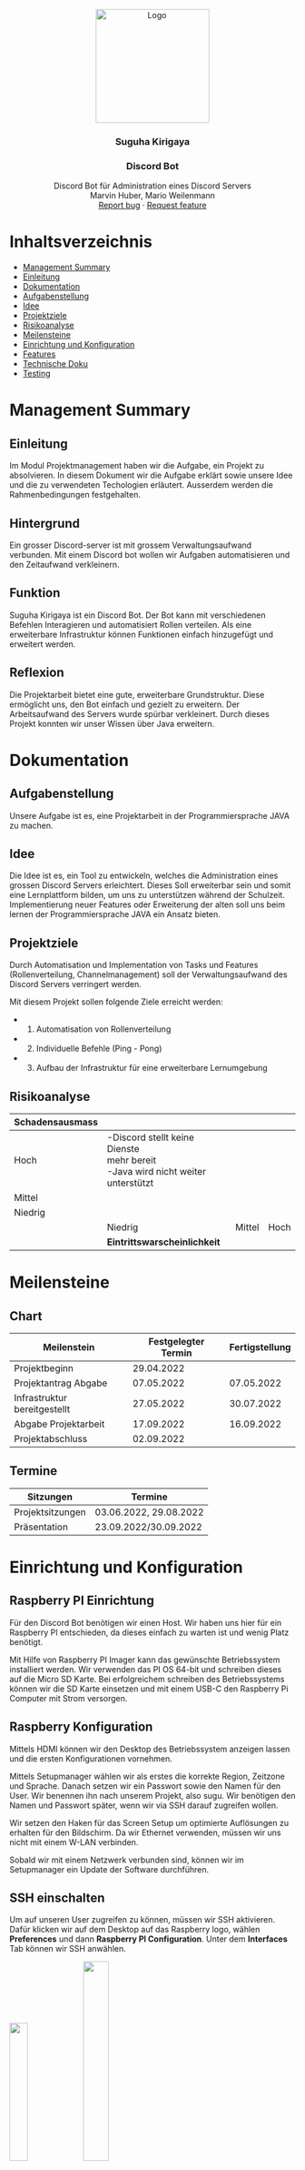 <p align="center">
  <a href="https://example.com/">
    <img src="Suguha.png" alt="Logo" width=200 height=200>
  </a>

<h3 align="center">Suguha Kirigaya</h3>
  <h3 align="center">Discord Bot</h3>

<p align="center">
    Discord Bot für Administration eines Discord Servers<br>
    Marvin Huber, Mario Weilenmann
    <br>
    <a href="https://reponame/issues/new?template=bug.md">Report bug</a>
    ·
    <a href="https://reponame/issues/new?template=feature.md&labels=feature">Request feature</a>
  </p>


# Inhaltsverzeichnis
- [Management Summary](#management-summary)
- [Einleitung](#einleitung)
- [Dokumentation](#dokumentation)
- [Aufgabenstellung](#aufgabenstellung)
- [Idee](#idee)
- [Projektziele](#projektziele)
- [Risikoanalyse](#risikoanalyse)
- [Meilensteine](#meilensteine)
- [Einrichtung und Konfiguration](#einrichtung-und-konfiguration)
- [Features](#features)
- [Technische Doku](#technische-doku)
- [Testing](#testing)

# Management Summary

## Einleitung

Im Modul Projektmanagement haben wir die Aufgabe, ein Projekt zu absolvieren.
In diesem Dokument wir die Aufgabe erklärt sowie unsere Idee und die zu verwendeten Techologien erläutert. 
Ausserdem werden die Rahmenbedingungen festgehalten.

## Hintergrund

Ein grosser Discord-server ist mit grossem Verwaltungsaufwand verbunden.
Mit einem Discord bot wollen wir Aufgaben automatisieren und den Zeitaufwand verkleinern.

## Funktion

Suguha Kirigaya ist ein Discord Bot. Der Bot kann mit verschiedenen Befehlen Interagieren und automatisiert Rollen verteilen. 
Als eine erweiterbare Infrastruktur können Funktionen einfach hinzugefügt und erweitert werden.

## Reflexion

Die Projektarbeit bietet eine gute, erweiterbare Grundstruktur. Diese ermöglicht uns, den Bot einfach und gezielt zu erweitern.
Der Arbeitsaufwand des Servers wurde spürbar verkleinert.
Durch dieses Projekt konnten wir unser Wissen über Java erweitern.

# Dokumentation
## Aufgabenstellung

Unsere Aufgabe ist es, eine Projektarbeit in der Programmiersprache JAVA zu machen.

## Idee

Die Idee ist es, ein Tool zu entwickeln, welches die Administration eines grossen Discord Servers erleichtert.
Dieses Soll erweiterbar sein und somit eine Lernplattform bilden, um uns zu unterstützen während der Schulzeit.
Implementierung neuer Features oder Erweiterung der alten soll uns beim lernen der Programmiersprache JAVA ein Ansatz bieten.

## Projektziele

Durch Automatisation und Implementation von Tasks und Features (Rollenverteilung, Channelmanagement) soll der Verwaltungsaufwand des Discord Servers verringert werden.

Mit diesem Projekt sollen folgende Ziele erreicht werden:

- 1. Automatisation von Rollenverteilung
- 2. Individuelle Befehle (Ping - Pong)
- 3. Aufbau der Infrastruktur für eine erweiterbare Lernumgebung

## Risikoanalyse


| Schadensausmass |                                                                                                 |        |      |
| :-------------- | :---------------------------------------------------------------------------------------------- | -----: | ---: |
| Hoch            | -Discord stellt keine Dienste<br />mehr bereit <br />-Java wird nicht weiter<br /> unterstützt  |        |      |
| Mittel          |                                                                                                 |        |      |
| Niedrig         |                                                                                                 |        |      |
|                 | Niedrig                                                                                         | Mittel | Hoch |
|                 | __Eintrittswarscheinlichkeit__                                                                  |        |      |

# Meilensteine

## Chart


| Meilenstein                  | Festgelegter Termin | Fertigstellung |
| ---------------------------- | ------------------- | -------------- |
| Projektbeginn                | 29.04.2022          |                |
| Projektantrag Abgabe         | 07.05.2022          | 07.05.2022     |
| Infrastruktur bereitgestellt | 27.05.2022          | 30.07.2022     |
| Abgabe Projektarbeit         | 17.09.2022          | 16.09.2022     |
| Projektabschluss             | 02.09.2022          |                |

## Termine


| Sitzungen        | Termine                |
| ---------------- | ---------------------- |
| Projektsitzungen | 03.06.2022, 29.08.2022 |
| Präsentation    | 23.09.2022/30.09.2022  |

# Einrichtung und Konfiguration

## Raspberry PI Einrichtung

Für den Discord Bot benötigen wir einen Host. Wir haben uns hier für ein Raspberry PI entschieden, da dieses einfach zu warten ist und wenig Platz benötigt.<br />

Mit Hilfe von Raspberry PI Imager kann das gewünschte Betriebssystem installiert werden. Wir verwenden das PI OS 64-bit und schreiben dieses auf die Micro SD Karte.
Bei erfolgreichem schreiben des Betriebssystems können wir die SD Karte einsetzen und mit einem USB-C den Raspberry Pi Computer mit Strom versorgen.

## Raspberry Konfiguration

Mittels HDMI können wir den Desktop des Betriebssystem anzeigen lassen und die ersten Konfigurationen vornehmen. <br />

Mittels Setupmanager wählen wir als erstes die korrekte Region, Zeitzone und Sprache. Danach setzen wir ein Passwort sowie den Namen für den User. Wir benennen ihn nach unserem Projekt, also sugu. Wir benötigen den Namen und Passwort später, wenn wir via SSH darauf zugreifen wollen. <br />

Wir setzen den Haken für das Screen Setup um optimierte Auflösungen zu erhalten für den Bildschirm. Da wir Ethernet verwenden, müssen wir uns nicht mit einem W-LAN verbinden. <br />

Sobald wir mit einem Netzwerk verbunden sind, können wir im Setupmanager ein Update der Software durchführen.

## SSH einschalten

Um auf unseren User zugreifen zu können, müssen wir SSH aktivieren. Dafür klicken wir auf dem Desktop auf das Raspberry logo, wählen **Preferences** und dann **Raspberry PI Configuration**. Unter dem **Interfaces** Tab können wir SSH anwählen.

<img src="Raspi-Interface.png" width="25%"> <img src="SSH.png" width="30%"> <br />

## Statische IP vergeben

Um mit keinen Komplikationen konfrontiert zu werden, vergeben wir dem Raspberry PI eine Statische IP Addresse. Dafür öffnen wir das Terminal auf dem Desktop. Mittels ``ifconfig`` können wir die momentan zugeweiste IP des netzwerkes ansehen. In unserem Fall ist dies **192.168.1.17**.<br />Mittels ``sudo nano /etc/dhcpcd.conf`` können wir direkt in die config file unsere gewünschte IP Addresse schreiben. Dies machen wir wiefolgt:

```
interface eth0
static ip_address=192.168.1.17
static routers=192.168.1.1
static domain_name_servers=8.8.8.8 8.8.4.4

```

Einstellungen mit ``Ctrl + o`` schreiben und den Editor mit ``Ctrl + x`` verlassen. Danach den Raspi neustarten:

``sudo reboot``

## Docker Installation

Mit Docker ist es einfach, Server-Software Auszuprobieren und zu Betreiben. So Installiert man die Container-Plattform für gängige Betriebssysteme auf dem Server oder Entwickler-PC, hier in unserem Fall das Raspberry PI.

Da nun eine Statische IP gesetzt wurde, kann via SSH verbunden werden. Mittels dem Programm Putty auf 192.168.1.17 verbinden, Username und Passwort eingeben. <br />
Danach führen wir standart package updates aus, um auf dem neusten stand zu sein.

```
sudo apt update

sudo apt upgrade
```

Mit dem curl statement starten wir ein Shell Script, um Docker zu installieren:

```
curl -sSL https://get.docker.com | sh
```

Als nächstes müssen wir den Benutzer ```sugu``` in die dockergruppe hinzufügen:

```
sudo usermod -aG docker sugu
```

## Docker testen

Nach der Installation von Docker und Docker-Compose kann man Programme schnell auf allen Betriebssystemen testen. Ob der Docker-Daemon läuft, verrät `docker version`.

Ob Docker-Compose läuft, verrät `docker compose version`.

## Portainer Installation

Um die Verwaltung der Container zu vereinfachen mit einem web GUI installieren wir Portainer.
Portainer ist ein Open Source Werkzeug, um Container basierte Anwendungen unter Docker, Kubernetes, Docker Swarm und Azure ACI zu verwalten. Dabei stellt Portainer eine komfortable Benutzeroberfläche für das Management der Docker-Umgebung zur Verfügung.

```
sudo docker pull portainer/portainer-ce:linux-arm

sudo docker run -d -p 9000:9000 --name=portainer --restart=always -v /var/run/docker.sock:/var/run/docker.sock -v portainer_data:/data portainer/portainer-ce:linux-arm
```

Danach ist die Installation abgeschlossen. Nun können wir mit einem Browser Lokal auf das Webinterface zugreifen: ``http://sugu.local:9000/``

<img src="Portainer.PNG" width="45%"> <img src="Container.PNG" width="45%">


## Discord Übersicht

Discord ist eine App für Nachrichten, Chats und Videoanrufe.
Das Programm kann auf dem Smartphone oder auch auf dem PC installiert werden.

In den Chats lassen sich auch Videos, Bilder oder Dokumente versenden.
Auf Discord kann man auch eigene Server erstellen. Server sind Bereiche, in denen man sich mit Freunden oder anderen Usern zu einem speziellen Thema austauschen kann.
Auf einem Server kann man verschiedene Sprach- und Textkanäle mit verschiedenen Berechtigungen erstellen. Diese Berechtigungen werden über Rollen verwaltet und können den Usern zugewiesen werden.
<img src="Discord.PNG" width="100%">

# Features

## Rollenverteilung "Simp" Rolle

Um auf einem grossen Server zu erkennen, welcher User zu welcher Freundesgruppe gehört, ist es praktisch einer Rollengruppe anzugehören.
Immer dann, wenn ein Benutzer sich mit dem Sprachkanal "Katari`s Simpsumpf" verbindet, wird dem User über das ausgelöste Event die Rolle "Simp" zugewiesen.
Dadurch ist

## Ping - Pong

Um zu Überprüfen ob der Discord Bot funktioniert und läuft, wird eine Ping - Pong Funktion eingebaut.
Mit `/Ping` kann ein Event ausgelöst werden. Dieses wird mit der Reaktion "Pong!" beantwortet im Chat vom Discord Bot. Somit weiss man, dass er Online ist und funktioniert.

## @Everyone Bot Schutz und Jail Rollenvergabe

Der Chatbefehl `@everyone` wird häufig von Scam-Bots verwendet, um die Aufmerksamkeit durch einen ping an alle zu erhalten. Dies geschieht dann meistens in jedem Textkanal.
Dabei wird gehofft, dass die Personen auf einen Link klicken. Um vorzubeugen, dass jemand auf diesen Link klickt, Löscht der Discord Bot die Nachricht. Weiter gibt er dem Benutzer eine Rolle: "Jail".
Diese Rolle wurde auf dem Discord Server so konfiguriert, dass der Benutzer keine Schreibberechtigung mehr hat und somit keine Links mehr posten kann.

## YEP chatbot

Der Ausdruck "YEP" als Bestätigung auf eine Aussage ist in vielen Gruppen sehr verbreitet. Deswegen Soll der Discord Bot davon nicht ausgeschlossen werden.
Jedes mal wenn ein Satz das Wort `yep` enthält, meldet sich der Discord Bot mit `YEP` über das ausgelöste Event.


# Discord Bot erstellen

Zuerst müssen wir einen neuen Discord Bot erstellen im [Discord Developers](https://discord.com/developers/applications/)
<img src="discord_new_application.PNG" width="80%">

Dann geben wir denn Namen ein und akzeptieren TOS:
<img src="discord_bot_name.png" width="80%">

Beim Bot nachher klicken wir auf Add Bot
<img src="discord_bot.png" width="80%">

Wir gehen dann auf OAuth2, dann auf URL generator. Wir selektieren Bot, wählen Administrator und klicken auf Copy.
<img src="discord_bot_url.png" width="100%">

Die erstellte URL im Webbrowser eingeben
<img src="discord_invite.png" width="80%">

Nachher noch den Server selektieren und auf Continue klicken um den Bot auf dem Server zu Authentifizieren.

# Technische Doku

Unser Applikation ist in Java geschrieben. Als Buildsystem verweden wir Gradle damit wir die Java Applikation erstellen können.

Gliederung der Applikation:

<img src="uml-schema.svg" width="80%">

Systemübersicht:

- [Discord API](#discord-API)
- [Raspberry PI / Server](#raspberry-pi-server)
- [Docker](#docker)
- [Applikation](#applikation)
- [Reflektion](#reflektion)

## Discord API

Wir verwenden die Discord API via der Java Bibliothek discord4j.

### Risiken:

Sollte die Discord API down sein, geht unser Bot natürlich nicht, somit ist es ein single point of failure.

## Raspberry PI Server

Als Server verwenden wir einen Raspberry PI 4B 8 GB RAM.

### Vorteile:

Dieser hat den Vorteil wenig Ressourcen zu verbrauchen (Strom, Platz). Ideal Für unseren Use Case.

### Nachteile

Ein Nachteil kann sein, dass bestimmte Software nicht läuft, da es eine andere CPU Architecture hat.
Beim Raspberry PI ist es ein arm64v7.

Uns betrifft das nicht in diesem Fall, da unsere Java Applikation in einem Docker Container gehostet wird.

### Risiken:

1. Stromausfall: Sollte es einen Stromausfall geben, wird der Discord Bot, abstürzen da wir ihn nicht redundant hosten.
2. Internetausfall: Sollte die Internetverbindung ausfallen ist der Discord Bot auch nicht erreichbar.

## Docker

Wir verwenden docker als Container Technologie.
Ermöglicht uns einfaches Deployment von der Applikation. Wenn die Applikation auf dem Container läuft, kann der Discord Bot auf allen Docker lauffähigen PCs gehostet werden.
Zudem verwenden wir noch Docker Compose. Dieser Managed den Docker Container. Sollte dieser abstürzen wird er neu gestartet. Dies Ermöglicht es uns eine hohe Uptime zu gewährleisten.

### Vorteile:

Abgestürzte Container werden neu gestartet.

### Nachteile / Risiken:

Wir haben eine zusätzliche Abhängigkeit, welche wir managen müssen.

## Applikation

Unser Discord Bot ist in Java geschrieben. Wir verwenden als bibliothek discord4j, welche uns eine einfache integration mit Discord ermöglicht.

### Vorteile:

Java ist eine einfach zu lernende Sprache. Weiter gibt es schon viele Bibliotheken, welche wir einbinden können.

### Nachteile / Risiken:

Wir haben eine direkte Abhängigkeit zu discord4j. Sollte die bibliothek nicht mehr gewartet werden, müssten wir Anpassungen selbst implementieren.

## VCS

Als VCS haben wir die Vorgabe Git

### Vorgehen beim Programmieren

Wir haben uns dazu entschieden die Applikation in Pair Programming zu erstellen. Somit haben wir einen direkten Austausch von Ideen, wie wir unser gewünschtes Feature umsetzen können.
Der Vorteil dabei ist, dass wir beide den Code kennen und diesen einfach warten können.

```Filesystem
main/
└── Java/
      └── ch.wema/
            ├── commands/
            │        └── PingCommand
            ├── core/
            │    ├── command/
            │           └── Command
            │    └──reaction/
            │           └── Reaction
            ├── event.listeners/
            │           ├── ChatInpitInteractionEventListener
            │           ├── MessageCreateEventListener
            │           └── VoiceStateUpdateEventListener
            └──  reactions/
                  │     ├── AtEveryoneReaction
                  │     ├── SimpReaction
                  │     └── YepReaction
                  ├── GlobalCommandRegistrar
                  └── Sugu
 
```

Folgende 4 Teile sind die wichtigsten:

1. Commands
2. Reactions
3. Listeners
4. GlobalCommandRegistrar

#### Commands:

Commands oder auch Befehle sind alle Befehle, welcher der Benutzer kontrolliert absetzen kann.<br />
Diese Unterteilung ist zur separierung von Klassen und dient der einfachen Übersicht.

#### Reactions:

Eine Reaction ist ein Event, auf welches man Reagieren möchte bsp. Statusänderung von Usern.

#### Listeners:

Listeners handeln alle Events von Reactions und Commands.

#### GlobalCommandRegistrar:

Dient zur Registrierung von Events auf der Server Seite.


#### Gliederungsvorteile

Anpassungen sind einfach zu erstellen, da man diese als Command oder als Reaction einfach hinzufügen kann und keinen bestehenden Code anpassen muss.
Der Core Ordner dient als Abstraction damit alle Reactions/Commands einen gleichen nenner haben ausserhalb des Objektes.

## Reflektion

#### Was ist gut geganen:

Die Entscheidung dass es ein Discord Bot werden sollte, war einfach zu treffen. Da Mario ein Discord Server hat und diesen mit den Bot Administrieren möchte. Die einarbeitung in das Discord Framework discord4j war zudem auch einfach, nachdem wir entdeckt haben wie wir den Code inspecten können.

#### Wo haben wir noch verbessung potenzial:

Wir haben noch potenzial bei der Aktualisierung vom Bot selbst. Automatische Updates wären mit Docker hub möglich.
Bei der Java programmierung war es für uns beide neuland. Deswegen hatten wir am anfang noch mühe sachen umsetzen, diese ist aber in den Wochen immer besser geworden da wir vertrauter mit der Sprache und dem Framework geworden sind.
Wir hatten Probleme bei der Erstellung von der fat jar file.

#### Aussicht:

Wir hab beschlossen dass dieses Projekt eine grundlage sein soll für eine Discord Bot Infrastruktur. 
Von Code her sind wir sehr flexible und können schnell neue Reactions oder Commands erstellen da wir das Framework erstellt haben. 
Jetzt brauchen wir nur noch mehr coole Ideen, welche wir umsetzen können.

## Testing


|                     |                                      |
| ------------------- |--------------------------------------|
| Test                | /Ping befehl                         |
| Testablauf          | /ping in einem channel schreiben     |
| Erwartetes Resultat | Reaktion vom Discord Bot: "Pong!     |
| Resultat            | <img src="PingTest.PNG" width="80%"> |


|                     |                                              |
| ------------------- |----------------------------------------------|
| Test                | Yep Reaktion                                 |
| Testablauf          | Eine Nachricht im Chat mit "yep" inbegriffen |
| Erwartetes Resultat | eine Antwort vom Bot mit "YEP"                |
| Resultat            | <img src="TestingYEP.PNG" width="80%">       |


|                     |                                      |
| ------------------- |--------------------------------------|
| Test                | Automatische Rollenvergabe "Simp"    |
| Testablauf          | In den Sprachkanal joinen            |
| Erwartetes Resultat | Rolle "Simp" erhalten                |
| Resultat            | <img src="SimpTest.PNG" width="80%"> |

|                     |                                               |
| ------------------- |-----------------------------------------------|
| Test                | @everyone unterdrückung                       |
| Testablauf          | @everyone in den Chat schreiben               |
| Erwartetes Resultat | Löschen der Nachricht und Jail Rolle bekommen |
| Resultat            | <img src="JailTest.PNG" width="80%">          |



## Copyright and license

LGPL-3.0 license

The https://opencollective.com/Discord4J contributors.